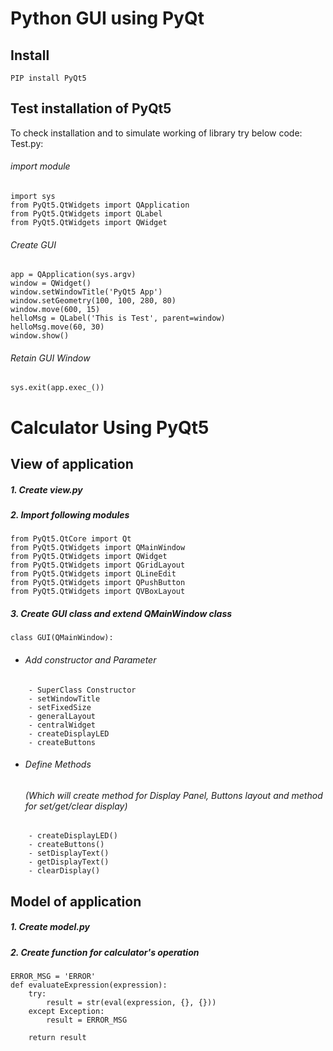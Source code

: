 # Python GUI using PyQt

## Install

    PIP install PyQt5

## Test installation of PyQt5
   To check installation and to simulate working of library try below code:  
   Test.py:  
    
######    _import module_ 
     
    import sys  
    from PyQt5.QtWidgets import QApplication  
    from PyQt5.QtWidgets import QLabel  
    from PyQt5.QtWidgets import QWidget  
    
######    _Create GUI_ 
       
    app = QApplication(sys.argv)  
    window = QWidget()  
    window.setWindowTitle('PyQt5 App')  
    window.setGeometry(100, 100, 280, 80)  
    window.move(600, 15)  
    helloMsg = QLabel('This is Test', parent=window)   
    helloMsg.move(60, 30)  
    window.show()  
    
    
######    _Retain GUI Window_ 

```
sys.exit(app.exec_())
```     

# Calculator Using PyQt5 

## View of application
  
      
##### _1. Create view.py_ 
     
##### _2. Import following modules_ 
```
from PyQt5.QtCore import Qt  
from PyQt5.QtWidgets import QMainWindow      
from PyQt5.QtWidgets import QWidget    
from PyQt5.QtWidgets import QGridLayout    
from PyQt5.QtWidgets import QLineEdit    
from PyQt5.QtWidgets import QPushButton     
from PyQt5.QtWidgets import QVBoxLayout 
```  
    
##### _3. Create GUI class and extend QMainWindow class_
```
class GUI(QMainWindow):
```
 - ###### _Add constructor and Parameter_
```
    - SuperClass Constructor
    - setWindowTitle
    - setFixedSize
    - generalLayout
    - centralWidget
    - createDisplayLED
    - createButtons
```
 - ###### _Define Methods_
    ######   (Which will create method for Display Panel, Buttons layout and method for set/get/clear display)
```
    - createDisplayLED()
    - createButtons()
    - setDisplayText()
    - getDisplayText()
    - clearDisplay()
```

## Model of application
      
##### _1. Create model.py_ 
     
##### _2. Create function for calculator's operation_ 
```
ERROR_MSG = 'ERROR'
def evaluateExpression(expression):
    try:
        result = str(eval(expression, {}, {}))
    except Exception:
        result = ERROR_MSG

    return result
```  
